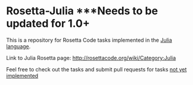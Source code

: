 Rosetta-Julia ***Needs to be updated for 1.0+
=============

This is a repository for Rosetta Code tasks implemented in the [Julia language](www.julialang.org).

Link to Julia Rosetta page: http://rosettacode.org/wiki/Category:Julia

Feel free to check out the tasks and submit pull requests for tasks [not yet implemented](http://rosettacode.org/wiki/Reports:Tasks_not_implemented_in_Julia)
